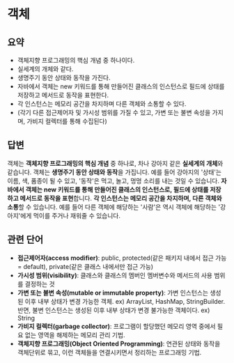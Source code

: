 # 객체

## 요약
+ 객체지향 프로그래밍의 핵심 개념 중 하나이다.
+ 실세계의 개체와 같다.
+ 생명주기 동안 상태와 동작을 가진다.
+ 자바에서 객체는 new 키워드를 통해 만들어진 클래스의 인스턴스로 필드에 상태를 저장하고 메서드로 동작을 표현한다.
+ 각 인스턴스는 메모리 공간을 차지하며 다른 객체와 소통할 수 있다.
+ (각기 다른 접근제어자 및 가시성 범위를 가질 수 있고, 가변 또는 불변 속성을 가지며, 가비지 컬렉터를 통해 수집된다)


## 답변
객체는 **객체지향 프로그래밍의 핵심 개념** 중 하나로, 차나 강아지 같은 **실세계의 개체**와 같습니다. 
객체는 **생명주기 동안 상태와 동작**을 가집니다. 예를 들어 강아지의 '상태'는 이름, 색, 품종이 될 수 있고, 
'동작'은 먹고, 놀고, 멍멍 소리를 내는 것일 수 있습니다. **자바에서 객체는 new 키워드를 통해 만들어진 
클래스의 인스턴스로, 필드에 상태를 저장하고 메서드로 동작을 표현**합니다. **각 인스턴스는 메모리 공간을 
차지하며, 다른 객체와 소통**할 수 있습니다. 예를 들어 다른 객체에 해당하는 '사람'은 역시 객체에 해당하는 
'강아지'에게 먹이를 주거나 재워줄 수 있습니다.


## 관련 단어
+ **접근제어자(access modifier)**: public, protected(같은 패키지 내에서 접근 가능 = default), private(같은 클래스 내에서만 접근 가능)
+ **가시성 범위(visibility)**: 클래스와 클래스의 멤버인 멤버변수와 메서드의 사용 범위를 결정하는 것
+ **가변 또는 불변 속성(mutable or immutable property)**: 가변 인스턴스는 생성된 이후 내부 상태가 변경 가능한 객체. ex) ArrayList, HashMap, StringBuilder. 반면, 불변 인스턴스는 생성된 이후 내부 상태가 변경 불가능한 객체이다. ex) String
+ **가비지 컬렉터(garbage collector)**: 프로그램이 할당했던 메모리 영역 중에서 필요 없는 영역을 해제하는 메모리 관리 기법.
+ **객체지향 프로그래밍(Object Oriented Programming)**: 연관된 상태와 동작을 객체단위로 묶고, 이런 객체들을 연결시키면서 정리하는 프로그래밍 기법.